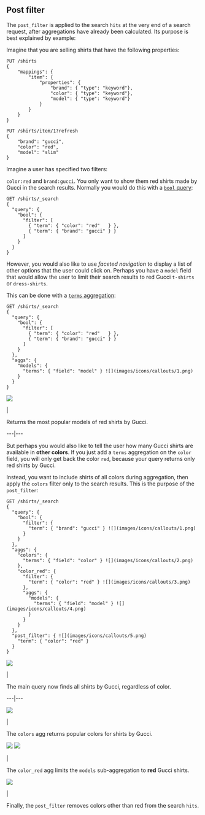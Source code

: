 ## Post filter

The `post_filter` is applied to the search `hits` at the very end of a search request, after aggregations have already been calculated. Its purpose is best explained by example:

Imagine that you are selling shirts that have the following properties:
    
    
    PUT /shirts
    {
        "mappings": {
            "item": {
                "properties": {
                    "brand": { "type": "keyword"},
                    "color": { "type": "keyword"},
                    "model": { "type": "keyword"}
                }
            }
        }
    }
    
    PUT /shirts/item/1?refresh
    {
        "brand": "gucci",
        "color": "red",
        "model": "slim"
    }

Imagine a user has specified two filters:

`color:red` and `brand:gucci`. You only want to show them red shirts made by Gucci in the search results. Normally you would do this with a [`bool` query](query-dsl-bool-query.html):
    
    
    GET /shirts/_search
    {
      "query": {
        "bool": {
          "filter": [
            { "term": { "color": "red"   } },
            { "term": { "brand": "gucci" } }
          ]
        }
      }
    }

However, you would also like to use _faceted navigation_ to display a list of other options that the user could click on. Perhaps you have a `model` field that would allow the user to limit their search results to red Gucci `t-shirts` or `dress-shirts`.

This can be done with a [`terms` aggregation](search-aggregations-bucket-terms-aggregation.html):
    
    
    GET /shirts/_search
    {
      "query": {
        "bool": {
          "filter": [
            { "term": { "color": "red"   } },
            { "term": { "brand": "gucci" } }
          ]
        }
      },
      "aggs": {
        "models": {
          "terms": { "field": "model" } ![](images/icons/callouts/1.png)
        }
      }
    }

![](images/icons/callouts/1.png)

| 

Returns the most popular models of red shirts by Gucci.   
  
---|---  
  
But perhaps you would also like to tell the user how many Gucci shirts are available in **other colors**. If you just add a `terms` aggregation on the `color` field, you will only get back the color `red`, because your query returns only red shirts by Gucci.

Instead, you want to include shirts of all colors during aggregation, then apply the `colors` filter only to the search results. This is the purpose of the `post_filter`:
    
    
    GET /shirts/_search
    {
      "query": {
        "bool": {
          "filter": {
            "term": { "brand": "gucci" } ![](images/icons/callouts/1.png)
          }
        }
      },
      "aggs": {
        "colors": {
          "terms": { "field": "color" } ![](images/icons/callouts/2.png)
        },
        "color_red": {
          "filter": {
            "term": { "color": "red" } ![](images/icons/callouts/3.png)
          },
          "aggs": {
            "models": {
              "terms": { "field": "model" } ![](images/icons/callouts/4.png)
            }
          }
        }
      },
      "post_filter": { ![](images/icons/callouts/5.png)
        "term": { "color": "red" }
      }
    }

![](images/icons/callouts/1.png)

| 

The main query now finds all shirts by Gucci, regardless of color.   
  
---|---  
  
![](images/icons/callouts/2.png)

| 

The `colors` agg returns popular colors for shirts by Gucci.   
  
![](images/icons/callouts/3.png) ![](images/icons/callouts/4.png)

| 

The `color_red` agg limits the `models` sub-aggregation to **red** Gucci shirts.   
  
![](images/icons/callouts/5.png)

| 

Finally, the `post_filter` removes colors other than red from the search `hits`. 
